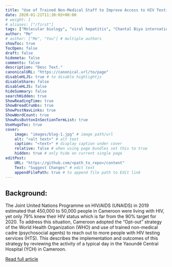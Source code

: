 ```yaml
---
title: "Use of Trained Non-Medical Staff to Improve Access to HIV Testing Services in Africa: Implementation of the World Health Organization Opt-out Approach in Cameroon"
date: 2020-01-21T11:30:03+00:00
# weight: 1
# aliases: ["/first"]
tags: ["Molecular biology", "viral hepatitis", "Chantal Biya international reference center"]
author: "Me"
# author: ["Me", "You"] # multiple authors
showToc: true
TocOpen: false
draft: false
hidemeta: false
comments: false
description: "Desc Text."
canonicalURL: "https://canonical.url/to/page"
disableHLJS: true # to disable highlightjs
disableShare: false
disableHLJS: false
hideSummary: false
searchHidden: true
ShowReadingTime: true
ShowBreadCrumbs: true
ShowPostNavLinks: true
ShowWordCount: true
ShowRssButtonInSectionTermList: true
UseHugoToc: true
cover:
    image: "images/blog-1.jpg" # image path/url
    alt: "<alt text>" # alt text
    caption: "<text>" # display caption under cover
    relative: false # when using page bundles set this to true
    hidden: true # only hide on current single page
editPost:
    URL: "https://github.com/<path_to_repo>/content"
    Text: "Suggest Changes" # edit text
    appendFilePath: true # to append file path to Edit link
---
```

## Background:

The Joint United Nations Programme on HIV/AIDS (UNAIDS) in 2019 estimated that 450,000 to 50,000 people in Cameroon were living with HIV, yet only 79% knew their HIV status which is far from the 90% target for 2020. To address this situation, Cameroon adopted the “Opt-out” strategy of the World Health Organization (WHO) and use of trained non-medical cadre (psychosocial agents) to reach out to more people with HIV testing services (HTS). This describes the implementation and outcomes of this strategy by reviewing the activity of a typical day in the Yaoundé Central Hospital (YCH) in Cameroon.

[Read full article](https://www.ncbi.nlm.nih.gov/pmc/articles/PMC8039867/)